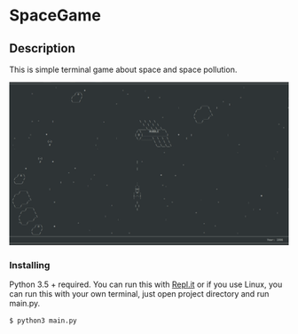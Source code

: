 # SpaceGame
## Description
This is simple terminal game about space and space pollution.

![Иллюстрация к проектy](https://github.com/wenny17/SpaceGame/blob/master/illustrate.png)
### Installing
Python 3.5 + required.
You can run this with [Repl.it](https://spacegame.temnepatypa17.repl.run/)
or if you use Linux, you can run this with your own terminal, just open project
directory and run main.py.

```
$ python3 main.py
```
